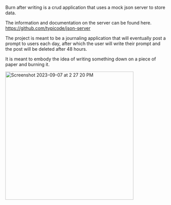 Burn after writing is a crud application that uses a mock json server to store data.

The information and documentation on the server can be found here.
https://github.com/typicode/json-server

The project is meant to be a journaling application that will eventually post a prompt to users each day, after
which the user will write their prompt and the post will be deleted after 48 hours. 

It is meant to embody the idea of writing something down on a piece of paper and burning it. 

<img width="400" alt="Screenshot 2023-09-07 at 2 27 20 PM" src="https://github.com/zackshaw793/Burn-After-Writing-Crud-App/assets/131789456/f78d0892-2e1b-4561-8eac-a9bfea4f24da">
